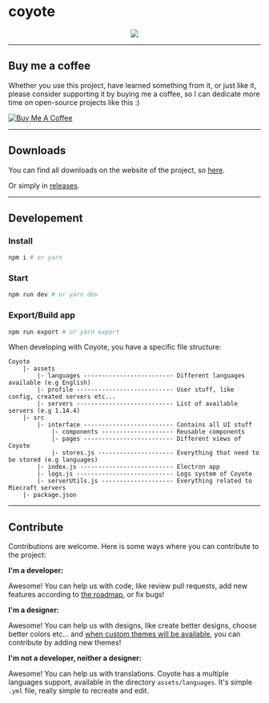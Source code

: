 # coyote

<p align="center">
    <img src="https://i.imgur.com/Ka1pIpk.png">
</p>

---
## Buy me a coffee

Whether you use this project, have learned something from it, or just like it, please consider supporting it by buying me a coffee, so I can dedicate more time on open-source projects like this :)

<a href="https://www.buymeacoffee.com/Olyno" target="_blank"><img src="https://www.buymeacoffee.com/assets/img/custom_images/orange_img.png" alt="Buy Me A Coffee" style="height: auto !important;width: auto !important;" ></a>

---

## Downloads

You can find all downloads on the website of the project, so [here](https://olyno.github.io/coyote).

Or simply in [releases](https://github.com/Olyno/coyote/releases).

---

## Developement

### Install

```bash
npm i # or yarn
```

### Start

```bash
npm run dev # or yarn dev
```

### Export/Build app

```bash
npm run export # or yarn export
```

When developing with Coyote, you have a specific file structure:

```
Coyote
    |- assets
        |- languages ------------------------- Different languages available (e.g English)
        |- profile --------------------------- User stuff, like config, created servers etc...
        |- servers --------------------------- List of available servers (e.g 1.14.4)
    |- src
        |- interface ------------------------- Contains all UI stuff
            |- components -------------------- Reusable components
            |- pages ------------------------- Different views of Coyote
            |- stores.js --------------------- Everything that need to be stored (e.g languages)
        |- index.js -------------------------- Electron app
        |- logs.js --------------------------- Logs system of Coyote
        |- serverUtils.js -------------------- Everything related to Miecraft servers
    |- package.json
```

---

## Contribute

Contributions are welcome. Here is some ways where you can contribute to the project:

**I'm a developer:**

Awesome! You can help us with code, like review pull requests, add new features according to [the roadmap](https://github.com/Olyno/coyote/blob/master/ROADMAP.md), or fix bugs!

**I'm a designer:**

Awesome! You can help us with designs, like create better designs, choose better colors etc... and [when custom themes will be available](https://github.com/Olyno/coyote/blob/master/ROADMAP.md), you can contribute by adding new themes!

**I'm not a developer, neither a designer:**

Awesome! You can help us with translations. Coyote has a multiple languages support, available in the directory ``assets/languages``. It's simple ``.yml`` file, really simple to recreate and edit. 